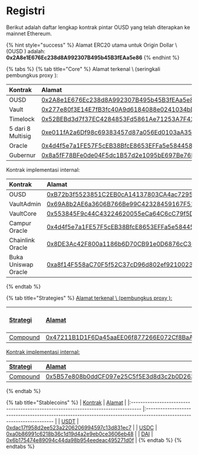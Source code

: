 # Registri

Berikut adalah daftar lengkap kontrak pintar OUSD yang telah diterapkan ke mainnet Ethereum.

{% hint style="success" %}
Alamat ERC20 utama untuk Origin Dollar \ (OUSD \) adalah:   
**0x2A8e1E676Ec238d8A992307B495b45B3fEAa5e86**
{% endhint %}

{% tabs %}
{% tab title="Core" %}
Alamat terkenal \ (seringkali pembungkus proxy \):

| Kontrak           | Alamat                                                                                                                | ENS                                                                   |
|:----------------- |:--------------------------------------------------------------------------------------------------------------------- |:--------------------------------------------------------------------- |
| OUSD              | [0x2A8e1E676Ec238d8A992307B495b45B3fEAa5e86](https://etherscan.io/address/0x2A8e1E676Ec238d8A992307B495b45B3fEAa5e86) | [ousd.eth](https://etherscan.io/address/ousd.eth)                     |
| Vault             | [0x277e80f3E14E7fB3fc40A9d6184088e0241034bD](https://etherscan.io/address/0x277e80f3E14E7fB3fc40A9d6184088e0241034bD) | [originvault.eth](https://etherscan.io/address/originvault.eth)       |
| Timelock          | [0x52BEBd3d7f37EC4284853Fd5861Ae71253A7F428](https://etherscan.io/address/0x52BEBd3d7f37EC4284853Fd5861Ae71253A7F428) | [origintimelock.eth](https://etherscan.io/address/origintimelock.eth) |
| 5 dari 8 Multisig | [0xe011fA2a6Df98c69383457d87a056Ed0103aA352](https://etherscan.io/address/0xe011fA2a6Df98c69383457d87a056Ed0103aA352) | [originprotocol.eth](https://etherscan.io/address/originprotocol.eth) |
| Oracle            | [0x4d4f5e7a1FE57F5cEB38BfcE8653EFFa5e584458](https://etherscan.io/address/0x4d4f5e7a1FE57F5cEB38BfcE8653EFFa5e584458) | [originoracle.eth](https://etherscan.io/address/originoracle.eth)     |
| Gubernur          | [0x8a5fF78BFe0de04F5dc1B57d2e1095bE697Be76E](https://etherscan.io/address/0x8a5fF78BFe0de04F5dc1B57d2e1095bE697Be76E) | [origingovernor.eth](https://etherscan.io/address/origingovernor.eth) |

Kontrak implementasi internal:

| Kontrak             | Alamat                                                                                                                |
|:------------------- |:--------------------------------------------------------------------------------------------------------------------- |
| OUSD                | [0xB72b3f5523851C2EB0cA14137803CA4ac7295f3F](https://etherscan.io/address/0xB72b3f5523851C2EB0cA14137803CA4ac7295f3F) |
| VaultAdmin          | [0x69A8b2AE6a3606B766Be99C42328459167F51B25](https://etherscan.io/address/0x69A8b2AE6a3606B766Be99C42328459167F51B25) |
| VaultCore           | [0x553845F9c44C43224620055eCa64C6cC79f5DdFD](https://etherscan.io/address/0x553845F9c44C43224620055eCa64C6cC79f5DdFD) |
| Campur Oracle       | [0x4d4f5e7a1FE57F5cEB38BfcE8653EFFa5e584458](https://etherscan.io/address/0x4d4f5e7a1FE57F5cEB38BfcE8653EFFa5e584458) |
| Chainlink Oracle    | [0x8DE3Ac42F800a1186b6D70CB91e0D6876cC36759](https://etherscan.io/address/0x8DE3Ac42F800a1186b6D70CB91e0D6876cC36759) |
| Buka Uniswap Oracle | [0xa8f14F558aC70F5f52C37cD96d802ef9210023C5](https://etherscan.io/address/0xa8f14F558aC70F5f52C37cD96d802ef9210023C5) |
{% endtab %}

{% tab title="Strategies" %}
[Alamat terkenal \ (pembungkus proxy \):](https://etherscan.io/address/0x52BEBd3d7f37EC4284853Fd5861Ae71253A7F428)

| [Strategi](https://etherscan.io/address/0x52BEBd3d7f37EC4284853Fd5861Ae71253A7F428) | [Alamat](https://etherscan.io/address/0x52BEBd3d7f37EC4284853Fd5861Ae71253A7F428)                                     | [Alokasi Saat Ini](https://etherscan.io/address/0x52BEBd3d7f37EC4284853Fd5861Ae71253A7F428) |
|:----------------------------------------------------------------------------------- |:--------------------------------------------------------------------------------------------------------------------- |:------------------------------------------------------------------------------------------- |
| [Compound](https://etherscan.io/address/0x52BEBd3d7f37EC4284853Fd5861Ae71253A7F428) | [0x47211B1D1F6Da45aaEE06f877266E072Cf8BaA74](https://etherscan.io/address/0x52BEBd3d7f37EC4284853Fd5861Ae71253A7F428) | [100%](https://etherscan.io/address/0x52BEBd3d7f37EC4284853Fd5861Ae71253A7F428)             |

[Kontrak implementasi internal:](https://etherscan.io/address/0x52BEBd3d7f37EC4284853Fd5861Ae71253A7F428)

| [Strategi](https://etherscan.io/address/0x52BEBd3d7f37EC4284853Fd5861Ae71253A7F428) | [Alamat](https://etherscan.io/address/0x52BEBd3d7f37EC4284853Fd5861Ae71253A7F428)                                     |
|:----------------------------------------------------------------------------------- |:--------------------------------------------------------------------------------------------------------------------- |
| [Compound](https://etherscan.io/address/0x52BEBd3d7f37EC4284853Fd5861Ae71253A7F428) | [0x5B57e808b0ddCF097e25C5f5E3d8d3c2b0D26319](https://etherscan.io/address/0x52BEBd3d7f37EC4284853Fd5861Ae71253A7F428) |
{% endtab %}

{% tab title="Stablecoins" %}
| [Kontrak](https://etherscan.io/address/0x52BEBd3d7f37EC4284853Fd5861Ae71253A7F428) | [Alamat](https://etherscan.io/address/0x52BEBd3d7f37EC4284853Fd5861Ae71253A7F428)                                     |
|:---------------------------------------------------------------------------------- |:--------------------------------------------------------------------------------------------------------------------- |
| [USDT](https://etherscan.io/address/0x52BEBd3d7f37EC4284853Fd5861Ae71253A7F428)    | [0xdac17f958d2ee523a2206206994597c13d831ec7](https://etherscan.io/address/0x52BEBd3d7f37EC4284853Fd5861Ae71253A7F428) |
| [USDC](https://etherscan.io/address/0x52BEBd3d7f37EC4284853Fd5861Ae71253A7F428)    | [0xa0b86991c6218b36c1d19d4a2e9eb0ce3606eb48](https://etherscan.io/address/0x52BEBd3d7f37EC4284853Fd5861Ae71253A7F428) |
| [DAI](https://etherscan.io/address/0x52BEBd3d7f37EC4284853Fd5861Ae71253A7F428)     | [0x6b175474e89094c44da98b954eedeac495271d0f](https://etherscan.io/address/0x52BEBd3d7f37EC4284853Fd5861Ae71253A7F428) |
{% endtab %}
{% endtabs %}





 

